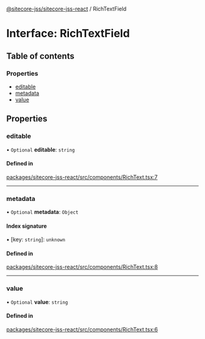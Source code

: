 [@sitecore-jss/sitecore-jss-react](../README.md) / RichTextField

# Interface: RichTextField

## Table of contents

### Properties

- [editable](RichTextField.md#editable)
- [metadata](RichTextField.md#metadata)
- [value](RichTextField.md#value)

## Properties

### editable

• `Optional` **editable**: `string`

#### Defined in

[packages/sitecore-jss-react/src/components/RichText.tsx:7](https://github.com/Sitecore/jss/blob/05849806a/packages/sitecore-jss-react/src/components/RichText.tsx#L7)

___

### metadata

• `Optional` **metadata**: `Object`

#### Index signature

▪ [key: `string`]: `unknown`

#### Defined in

[packages/sitecore-jss-react/src/components/RichText.tsx:8](https://github.com/Sitecore/jss/blob/05849806a/packages/sitecore-jss-react/src/components/RichText.tsx#L8)

___

### value

• `Optional` **value**: `string`

#### Defined in

[packages/sitecore-jss-react/src/components/RichText.tsx:6](https://github.com/Sitecore/jss/blob/05849806a/packages/sitecore-jss-react/src/components/RichText.tsx#L6)
